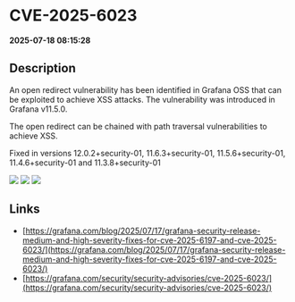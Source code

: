 # CVE-2025-6023

**2025-07-18 08:15:28**

## Description
An open redirect vulnerability has been identified in Grafana OSS that can be exploited to achieve XSS attacks. The vulnerability was introduced in Grafana v11.5.0.

The open redirect can be chained with path traversal vulnerabilities to achieve XSS.

Fixed in versions 12.0.2+security-01, 11.6.3+security-01, 11.5.6+security-01, 11.4.6+security-01 and 11.3.8+security-01

![](https://img.shields.io/static/v1?label=Score&message=7.6&color=red)
![](https://img.shields.io/static/v1?label=Severity&message=HIGH&color=red)
![](https://img.shields.io/static/v1?label=CWE&message=XSS&color=green)

## Links
- [https://grafana.com/blog/2025/07/17/grafana-security-release-medium-and-high-severity-fixes-for-cve-2025-6197-and-cve-2025-6023/](https://grafana.com/blog/2025/07/17/grafana-security-release-medium-and-high-severity-fixes-for-cve-2025-6197-and-cve-2025-6023/)
- [https://grafana.com/security/security-advisories/cve-2025-6023/](https://grafana.com/security/security-advisories/cve-2025-6023/)
